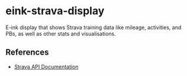 # eink-strava-display
E-ink display that shows Strava training data like mileage, activities, and PBs, as well as other stats and visualisations.


## References

- [Strava API Documentation](https://developers.strava.com/docs/)
